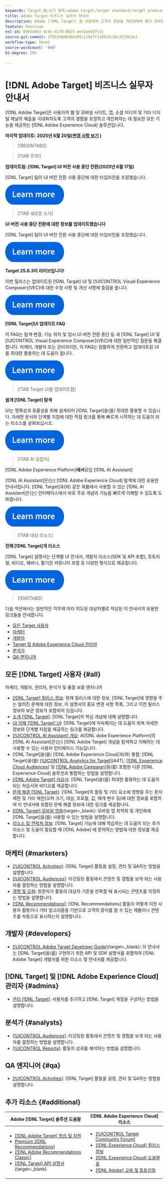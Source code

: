 ```yaml
---
keywords: Target;홈;인기 항목;adobe target;target standard;target premium;target 설명서;adobe target 설명서;실무자 안내서;사용 안내서
title: Adobe Target 비즈니스 실무자 안내서
description: Adobe [!DNL Target] 을 사용하여 고객의 경험을 개인화하여 웹과 모바일 사이트, 앱 및 기타 디지털 채널에서 매출을 극대화하는 방법에 대해 알아보십시오.
feature: Overview
exl-id: 6003a663-4c0c-4179-8025-aee2ae107c5c
source-git-commit: 3795350d8466a99c129e7f134533c88c3375b3e3
workflow-type: tm+mt
source-wordcount: '669'
ht-degree: 26%

---
```


# [!DNL Adobe Target] 비즈니스 실무자 안내서

[!DNL Adobe Target]은 사용자의 웹 및 모바일 사이트, 앱, 소셜 미디어 및 기타 디지털 채널의 매출을 극대화하도록 고객의 경험을 조정하고 개인화하는 데 필요한 모든 기능을 제공하는 [!DNL Adobe Experience Cloud] 솔루션입니다.

**마지막 업데이트: 2025년 6월 20일([변경 사항 보기](r-release-notes/doc-change.md) )**

>[!BEGINTABS]

>[!TAB 주의!]

**업데이트됨: [!DNL Target] UI 버전 사용 중단 전환(2025년 6월 17일)**

[!DNL Target] 팀이 UI 버전 전환 사용 중단에 대한 타임라인을 조정했습니다.

[![자세히 알아보기 아이콘](/help/main/assets/learn-more.svg)](/help/main/r-release-notes/release-notes.md#revised)

>[!TAB 새로운 소식]

**UI 버전 사용 중단 전환에 대한 정보를 업데이트했습니다**

[!DNL Target] 팀이 UI 버전 전환 사용 중단에 대한 타임라인을 조정했습니다.

[![자세히 알아보기 아이콘](/help/main/assets/learn-more.svg)](/help/main/r-release-notes/release-notes.md#revised)

**Target 25.6.3이 라이브입니다!**

이번 릴리스는 업데이트된 [!DNL Target] UI 및 [!UICONTROL Visual Experience Composer]&#x200B;(VEC)에 대한 수정 사항 및 개선 사항에 중점을 둡니다.

[![자세히 알아보기 아이콘](/help/main/assets/learn-more.svg)](/help/main/r-release-notes/release-notes.md)

**[!DNL Target]UI 업데이트 FAQ**

이 FAQ는 탐색 변경, 기능 위치 및 임시 UI 버전 전환 중단 등 새 [!DNL Target] UI 및 [!UICONTROL Visual Experience Composer]&#x200B;(VEC)에 대한 일반적인 질문을 해결합니다. 마케터, 개발자 또는 관리자이든, 이 FAQ는 원활하게 전환하고 업데이트된 UI를 최대한 활용하는 데 도움이 됩니다.

[![자세히 알아보기 아이콘](/help/main/assets/learn-more.svg)](/help/main/c-intro/updated-ui-faq.md)

>[!TAB Target UI를 업데이트함]

**쉽게 [!DNL Target] 탐색**

UI는 명확성과 효율성을 위해 설계되어 [!DNL Target]을(를) 최대한 활용할 수 있습니다. 자세한 문서와 단계별 지침에 대한 직접 링크를 통해 빠르게 시작하는 데 도움이 되는 리소스를 살펴보십시오.

[![자세히 알아보기 아이콘](/help/main/assets/learn-more.svg)](/help/main/c-intro/understand-the-target-ui.md)

>[!TAB AI 길잡이]

[!DNL Adobe Experience Platform]&#x200B;**에서**&#x200B;모임 [!DNL AI Assistant]

[!DNL AI Assistant]은(는) [!DNL Adobe Experience Cloud] 탐색에 대한 유용한 안내서입니다. [!DNL Target]과(와) 같은 제품에서 사용할 수 있는 [!DNL AI Assistant]은(는) 인터페이스에서 바로 주요 개념과 기능을 빠르게 이해할 수 있도록 도와줍니다.

[![자세히 알아보기 아이콘](/help/main/assets/learn-more.svg)](/help/main/c-intro/ai-assistant.md)

>[!TAB 대상 리소스]

**전체 [!DNL Target]개 리소스**

[!DNL Target] 설명서는 단계별 UI 안내서, 개발자 리소스(SDK 및 API 포함), 튜토리얼, 비디오, 웨비나, 활기찬 커뮤니티 포럼 등 다양한 형식으로 제공됩니다.

[![자세히 알아보기 아이콘](/help/main/assets/learn-more.svg)](/help/main/r-release-notes/target-documentation.md)

>[!ENDTABS]

다음 섹션에서는 일반적인 직무에 따라 의도된 대상자별로 작성된 이 안내서의 유용한 링크들을 안내합니다.

- [모든 Target 사용자](#all)
- [마케터](#marketers)
- [개발자](#developers)
- [Target 및 Adobe Experience Cloud 관리자](#admins)
- [분석가](#analysts)
- [QA 엔지니어](#qa)

## 모든 [!DNL Target] 사용자 {#all}

마케터, 개발자, 관리자, 분석가 및 품질 보증 엔지니어

- [[!DNL Target] 릴리스 정보](r-release-notes/release-notes.md): 현재 릴리스에 대한 정보, [!DNL Target]에 영향을 주는 알려진 문제에 대한 정보, 이 설명서의 중요 변경 사항 목록, 그리고 이전 릴리스 정보의 보관 정보가 포함되어 있습니다.
- [소개 [!DNL Target]](c-intro/intro.md): [!DNL Target]의 핵심 개념에 대해 설명합니다.
- [UI 이해 [!DNL Target] UI](/help/main/c-intro/understand-the-target-ui.md): [!DNL Target]에 익숙해지는 데 도움이 되며 자세한 정보와 단계별 지침을 제공하는 링크를 제공합니다.
- [[!UICONTROL AI Assistant] 개요](/help/main/c-intro/ai-assistant.md): A[!DNL dobe Experience Platform]의 [!DNL AI Assistant]은(는) [!DNL Adobe Target] 개념을 탐색하고 이해하는 데 사용할 수 있는 사용자 인터페이스 기능입니다.
- [!DNL Target]을(를) [!DNL Adobe Experience Cloud]과(와) 통합: [!DNL Target]을(를) [[!UICONTROL Analytics for Target]](/help/main/c-integrating-target-with-mac/a4t/a4t.md)(A4T), [[!DNL Experience Cloud Audiences]](/help/main/c-integrating-target-with-mac/mmp.md) 및 [[!DNL Adobe Campaign]](/help/main/c-integrating-target-with-mac/campaign-and-target.md)을(를) 포함한 다른 [!DNL Experience Cloud] 솔루션과 통합하는 방법을 설명합니다.
- [[!DNL Adobe Target] 자습서](https://experienceleague.adobe.com/docs/target-learn/tutorials/overview.html?lang=ko-KR): [!DNL Target]을(를) 최대한 활용하는 데 도움이 되는 자습서와 비디오를 제공합니다.
- [문제 해결 [!DNL Target]](r-troubleshooting-target/troubleshooting-target.md): [!DNL Target]의 활동 및 기타 요소에 영향을 주는 문자 제한 및 기타 제한(오퍼 크기, 대상, 프로필, 값, 매개 변수 등)에 대한 정보를 포함하여 이 안내서에 포함된 문제 해결 정보에 대한 링크를 제공합니다.
- [[!DNL Target] 모바일 앱용](https://experienceleague.adobe.com/docs/target-dev/developer/mobile-apps/overview.html?lang=ko-KR){target=_blank}: 모바일 앱 최적화 및 개인화에 [!DNL Target]을(를) 사용할 수 있는 방법을 설명합니다.
- [리소스 및 연락처 정보](cmp-resources-and-contact-information.md): [!DNL Target] 기능에 대해 학습하는 데 도움이 되는 추가 리소스 및 도움이 필요할 때 [!DNL Adobe] 에 문의하는 방법에 대한 정보를 제공합니다.

## 마케터 {#marketers}

- [[!UICONTROL Activities]](c-activities/activities.md): [!DNL Target] 활동을 설정, 관리 및 QA하는 방법을 설명합니다.
- [[!UICONTROL Audiences]](c-target/target.md): 타깃팅된 활동에서 콘텐츠 및 경험을 보게 되는 사용자를 결정하는 방법을 설명합니다.
- [경험 및 오퍼](c-experiences/experiences.md): 방문자가 활동의 대상자 기준을 만족할 때 표시되는 콘텐츠를 지정하는 방법을 설명합니다.
- [[!DNL Recommendations]](c-recommendations/recommendations.md): [!DNL Recommendations] 활동이 어떻게 이전 사용자 활동이나 기타 알고리즘을 기반으로 고객의 흥미를 끌 수 있는 제품이나 콘텐츠를 자동으로 표시하는지 설명합니다.

## 개발자 {#developers}

- [[!UICONTROL Adobe Target Developer Guide]](https://experienceleague.adobe.com/docs/target-dev/developer/overview.html?lang=ko-KR){target=_blank}: 이 안내서는 [!DNL Target]을(를) 구현하기 위한 API 및 SDK 설명서를 포함하여 [!DNL Adobe Target] 개발자를 위한 리소스 및 안내서를 제공합니다.

## [!DNL Target] 및 [!DNL Adobe Experience Cloud] 관리자 {#admins}

- [관리 [!DNL Target]](administrating-target/administrating-target.md): 사용자를 추가하고 [!DNL Target] 계정을 구성하는 방법을 설명합니다.

## 분석가 {#analysts}

- [[!UICONTROL Audiences]](c-target/target.md): 타깃팅된 활동에서 콘텐츠 및 경험을 보게 되는 사용자를 결정하는 방법을 설명합니다.
- [[!UICONTROL Reports]](c-reports/reports.md): 활동의 성과를 해석하는 방법을 설명합니다.

## QA 엔지니어 {#qa}

- [[!UICONTROL Activities]](c-activities/activities.md): [!DNL Target] 활동을 설정, 관리 및 QA하는 방법을 설명합니다.

## 추가 리소스 {#additional}

| Adobe [!DNL Target] 솔루션 도움말 | [!DNL Adobe Experience Cloud] 리소스 |
|--- |--- |
| <ul><li>[[!DNL Adobe Target] 학습 및 지원](https://helpx.adobe.com/kr/support/target.html)</li><li>[Premium [!DNL Recommendations]](c-recommendations/recommendations.md)</li><li>[[!DNL Adobe Recommendations Classic]](/help/main/assets/adobe-recommendations-classic.pdf)</li><li>[[!DNL Target] API 설명서](https://experienceleague.adobe.com/docs/target-dev/developer/api/target-api-overview.html?lang=ko-KR){target=_blank}</li></ul> | <ul><li>[[!UICONTROL Target Community Forum]](https://experienceleaguecommunities.adobe.com/t5/adobe-target/ct-p/adobe-target-community)</li><li>[[!DNL Experience Cloud] 릴리스 정보](https://experienceleague.adobe.com/docs/release-notes/experience-cloud/current.html?lang=ko-KR)</li><li>[[!DNL Experience Cloud] 도움말 홈](https://helpx.adobe.com/kr/support/experience-cloud.html)</li><li>[[!DNL Adobe] 교육 및 튜토리얼](https://helpx.adobe.com/kr/learning.html?promoid=KAUDK)</li></ul> |  |

